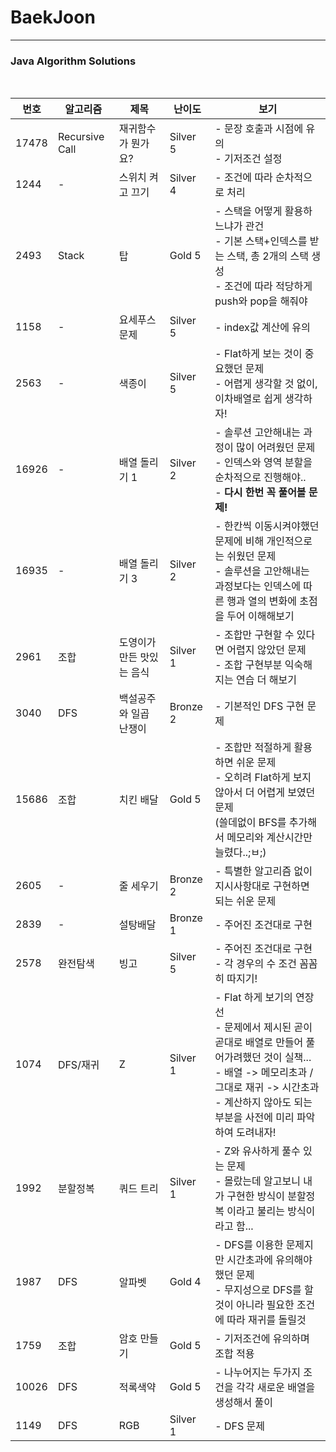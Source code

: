 # BaekJoon

----

### Java Algorithm Solutions

<br>


| 번호  | 알고리즘       | 제목                      | 난이도   | 보기                                                         |
| ----- | -------------- | ------------------------- | -------- | ------------------------------------------------------------ |
| 17478 | Recursive Call | 재귀함수가 뭔가요?        | Silver 5 | - 문장 호출과 시점에 유의<br />- 기저조건 설정               |
| 1244  | -              | 스위치 켜고 끄기          | Silver 4 | - 조건에 따라 순차적으로 처리                                |
| 2493  | Stack          | 탑                        | Gold 5   | - 스택을 어떻게 활용하느냐가 관건<br />- 기본 스택+인덱스를 받는 스택, 총 2개의 스택 생성<br />- 조건에 따라 적당하게 push와 pop을 해줘야 |
| 1158  | -              | 요세푸스 문제             | Silver 5 | - index값 계산에 유의                                        |
| 2563  | -              | 색종이                    | Silver 5 | - Flat하게 보는 것이 중요했던 문제<br />- 어렵게 생각할 것 없이, 이차배열로 쉽게 생각하자! |
| 16926 | -              | 배열 돌리기 1             | Silver 2 | - 솔루션 고안해내는 과정이 많이 어려웠던 문제<br />- 인덱스와 영역 분할을 순차적으로 진행해야..<br />- **다시 한번 꼭 풀어볼 문제!** |
| 16935 | -              | 배열 돌리기 3             | Silver 2 | - 한칸씩 이동시켜야했던 문제에 비해 개인적으로는 쉬웠던 문제<br />- 솔루션을 고안해내는 과정보다는 인덱스에 따른 행과 열의 변화에 초점을 두어 이해해보기 |
| 2961  | 조합           | 도영이가 만든 맛있는 음식 | Silver 1 | - 조합만 구현할 수 있다면 어렵지 않았던 문제<br />- 조합 구현부분 익숙해지는 연습 더 해보기 |
| 3040  | DFS            | 백설공주와 일곱 난쟁이    | Bronze 2 | - 기본적인 DFS 구현 문제                                     |
| 15686 | 조합           | 치킨 배달                 | Gold 5   | - 조합만 적절하게 활용하면 쉬운 문제<br/>- 오히려 Flat하게 보지 않아서 더 어렵게 보였던 문제<br/>(쓸데없이 BFS를 추가해서 메모리와 계산시간만 늘렸다..;ㅂ;) |
| 2605  | -              | 줄 세우기                 | Bronze 2 | - 특별한 알고리즘 없이 지시사항대로 구현하면 되는 쉬운 문제  |
| 2839  | -              | 설탕배달                  | Bronze 1 | - 주어진 조건대로 구현                                       |
| 2578  | 완전탐색       | 빙고                      | Silver 5 | - 주어진 조건대로 구현<br />- 각 경우의 수 조건 꼼꼼히 따지기! |
| 1074  | DFS/재귀       | Z                         | Silver 1 | - Flat 하게 보기의 연장선<br/>- 문제에서 제시된 곧이곧대로 배열로 만들어 풀어가려했던 것이 실책...<br/>- 배열 -> 메모리초과 / 그대로 재귀 -> 시간초과<br/>- 계산하지 않아도 되는 부분을 사전에 미리 파악하여 도려내자! |
| 1992  | 분할정복       | 쿼드 트리                 | Silver 1 | - Z와 유사하게 풀수 있는 문제<br>- 몰랐는데 알고보니 내가 구현한 방식이 분할정복 이라고 불리는 방식이라고 함... |
| 1987  | DFS            | 알파벳                    | Gold 4   | - DFS를 이용한 문제지만 시간초과에 유의해야했던 문제<br />- 무지성으로 DFS를 할 것이 아니라 필요한 조건에 따라 재귀를 돌릴것 |
| 1759  | 조합           | 암호 만들기               | Gold 5   | - 기저조건에 유의하며 조합 적용                              |
| 10026 | DFS            | 적록색약                  | Gold 5   | - 나누어지는 두가지 조건을 각각 새로운 배열을 생성해서 풀이  |
| 1149  | DFS            | RGB                       | Silver 1 | - DFS 문제                                                   |
